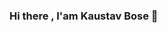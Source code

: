 ### Hi there , I'am Kaustav Bose 👋

<!--
**kbosedbl/kbosedbl** is a ✨ _special_ ✨ repository because its `README.md` (this file) appears on your GitHub profile.

Here are some ideas to get you started:

- 🔭 I’m currently working on Android and Web(MERN)
- 💬 Ask me about Android , JAVA , C , Web
- 📫 How to reach me: ...
- 😄 Pronouns: He/Him/Bro/Dude
